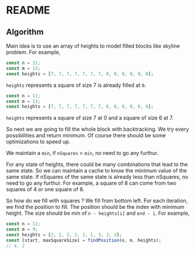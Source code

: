 # README

## Algorithm

Main idea is to use an array of heights to model filled blocks like skyline problem. For example,

```js
const n = 11;
const m = 13;
const heights = [7, 7, 7, 7, 7, 7, 7, 0, 0, 0, 0, 0, 0];
```

`heights` represents a square of size 7 is already filled at `0`.

```js
const n = 11;
const m = 13;
const heights = [7, 7, 7, 7, 7, 7, 7, 6, 6, 6, 6, 6, 6];
```

`heights` represents a square of size 7 at 0 and a square of size 6 at 7.

So next we are going to fill the whole block with backtracking. We try every possibilities and return minimum. Of course there should be some optimizations to speed up.

We maintain a `min`, if `nSquares` > `min`, no need to go any furthur.

For any state of heights, there could be many combinations that lead to the same state. So we can maintain a cache to know the minimum value of the same state. If nSquares of the same state is already less than nSquares, no need to go any furthur. For example, a square of 8 can come from two squares of 4 or one square of 8.

So how do we fill with squares ? We fill from bottom left. For each iteration, we find the position to fill. The position should be the index with minimum height. The size should be min of `n - heights[i]` and `end - i`. For example,

```js
const n = 11;
const m = 9;
const heights = [2, 2, 2, 2, 1, 1, 3, 3, 3];
const [start, maxSquareSize] = findPosition(n, m, heights);
// 4, 2
```
